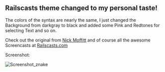 ## Railscasts theme changed to my personal taste!

The colors of the syntax are nearly the same, I just changed the Background from darkgray to black and added some Pink and Redtones for selecting Text and so on. 

Check out the original from [Nick Moffitt](http://www.vim.org/scripts/script.php?script_id=2175) and of course all the awesome Screencasts at [Railscasts.com](http://railscasts.com/) 

Screenshot:

![Screenshot_znake](https://github.com/znake/znake-vim/blob/master/screenshot.png?raw=true)